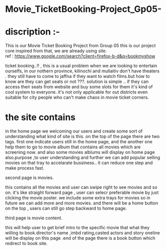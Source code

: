 # Movie_TicketBooking-Project_Gp05-

# discription :-
This is our Movie Ticket Booking Project from Group 05
this is our project core inspired from that, we are already using site.   
ref : https://www.google.com/search?client=firefox-b-d&q=bookmyshow

ticket booking..!! , this is a usual problem when we are looking to entertain ourselfs, in our nothern province, kilinochi and mullaitiv don't have theaters . they still  have to come to jaffna if they want to watch films.but how to know are they can get seats or not ???. solution is simple .. if they can access their seats from website and buy some slots for them  it's kind of cool system to everyone. it's not only applicable for out districts even suitable for city people who can't make chaos in movie ticket corners.

# the site contains

in the home page we welcoming our users and create some sort of understanding what kind of site is this.
on the top of the page there are two tags. first one indicate users still in the home page, and the another one help them to go to movie album that contains all movies which are screening now.
and also some movies alblums will display on home page also.purpose ,to user understanding and further we can add popular selling movies on that tray to accelarate bussiness.. it can reduce one step and make process fast.

second page is movies.

this contains all the movies and  user can swipe right to see movies and so on. it's like straight forward page , user can selecr preferable movie by just clicking the movie poster. we include some extra trays for movies so in future we can add more and more movies. and there will be a home button on the top , users can still go step backward to home page.

third page is movie content.

this will help user to get brief intro to the specific movie that what they willing to book.director's name ,imbd rating,casted actors and story oneline will be display on this page .end of the page there is a book button which redirect to book site.

